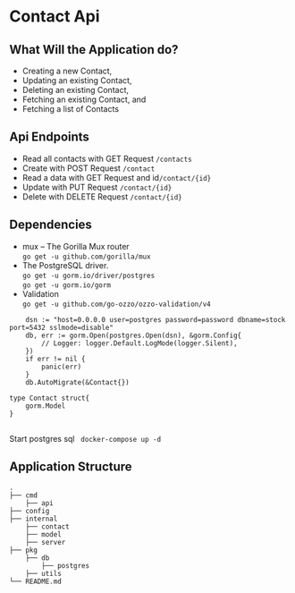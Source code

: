 # Contact Api 
## What Will the Application do?
- Creating a new Contact,
- Updating an existing Contact,
- Deleting an existing Contact,
- Fetching an existing Contact, and
- Fetching a list of Contacts


## Api Endpoints
- Read all contacts with GET Request ```/contacts``` 
- Create with POST Request ```/contact``` 
- Read a data with GET Request and id```/contact/{id}``` 
- Update with PUT Request ```/contact/{id}``` 
- Delete with DELETE Request ```/contact/{id}``` 

## Dependencies
- mux – The Gorilla Mux router <br>
```go get -u github.com/gorilla/mux```
- The PostgreSQL driver.<br>
```go get -u gorm.io/driver/postgres ```<br>
```go get -u gorm.io/gorm```
- Validation<br>
```go get -u github.com/go-ozzo/ozzo-validation/v4```

```
	dsn := "host=0.0.0.0 user=postgres password=password dbname=stock port=5432 sslmode=disable"
	db, err := gorm.Open(postgres.Open(dsn), &gorm.Config{
		// Logger: logger.Default.LogMode(logger.Silent),
	})
	if err != nil {
		panic(err)
	}
	db.AutoMigrate(&Contact{})
```

```
type Contact struct{
    gorm.Model
}
```
##
Start postgres sql
``` docker-compose up -d```

## Application Structure

    .
    ├── cmd 
		├── api          
    ├── config              
    ├── internal  
		├── contact 
		├── model  
		├── server                   
    ├── pkg
		├── db
			├── postgres  
		├── utils                        
    └── README.md
